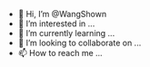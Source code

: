 - 👋 Hi, I’m @WangShown
- 👀 I’m interested in ...
- 🌱 I’m currently learning ...
- 💞️ I’m looking to collaborate on ...
- 📫 How to reach me ...

<!---
titsoobin/titsoobin is a ✨ special ✨ repository because its `README.md` (this file) appears on your GitHub profile.
You can click the Preview link to take a look at your changes.
--->

